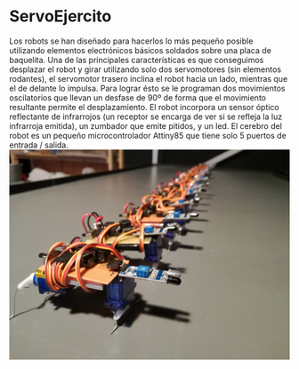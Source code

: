 # ServoEjercito

Los robots se han diseñado para hacerlos lo más pequeño posible utilizando elementos electrónicos básicos soldados sobre una placa de baquelita.
Una de las principales características es que conseguimos desplazar el robot y girar utilizando solo dos servomotores (sin elementos rodantes), el servomotor trasero inclina el robot hacia un lado, mientras que el de delante lo impulsa. Para lograr ésto se le programan dos movimientos oscilatorios que llevan un desfase de 90º de forma que el movimiento resultante permite el desplazamiento.
El robot incorpora un sensor óptico reflectante de infrarrojos (un receptor se encarga de ver si se refleja la luz infrarroja emitida), un zumbador que emite pitidos, y un led.
El cerebro del robot es un pequeño microcontrolador Attiny85 que tiene solo 5 puertos de entrada / salida. 
![](https://github.com/ElHormiguero/ServoEjercito/blob/master/Images/ejercitoservos.jpg)
